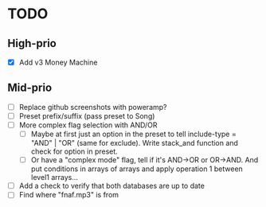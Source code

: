 # TODO
## High-prio
- [x] Add v3 Money Machine

## Mid-prio
- [ ] Replace github screenshots with poweramp?
- [ ] Preset prefix/suffix (pass preset to Song)
- [ ] More complex flag selection with AND/OR
  - [ ] Maybe at first just an option in the preset to tell include-type = "AND" | "OR" (same for exclude). Write stack_and function and check for option in preset.
  - [ ] Or have a "complex mode" flag, tell if it's AND->OR or OR->AND. And put conditions in arrays of arrays and apply operation 1 between level1 arrays...
- [ ] Add a check to verify that both databases are up to date
- [ ] Find where "fnaf.mp3" is from
